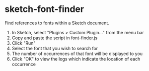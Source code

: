 # sketch-font-finder
Find references to fonts within a Sketch document.

1. In Sketch, select "Plugins > Custom Plugin..." from the menu bar
1. Copy and paste the script in font-finder.js
1. Click "Run"
1. Select the font that you wish to search for
1. The number of occurrences of that font will be displayed to you
1. Click "OK" to view the logs which indicate the location of each occurrence

